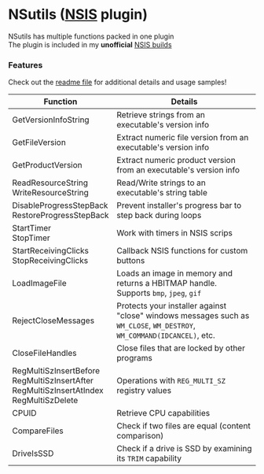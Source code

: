 # NSutils ([NSIS](https://nsis.sourceforge.io/Main_Page) plugin)
NSutils has multiple functions packed in one plugin<br>
The plugin is included in my **unofficial** [NSIS builds](https://github.com/negrutiu/nsis)

### Features
Check out the [readme file](NSutils.Readme.txt) for additional details and usage samples!

Function|Details
-|-
GetVersionInfoString|Retrieve strings from an executable's version info
GetFileVersion|Extract numeric file version from an executable's version info
GetProductVersion|Extract numeric product version from an executable's version info
ReadResourceString<br>WriteResourceString|Read/Write strings to an executable's string table
DisableProgressStepBack<br>RestoreProgressStepBack|Prevent installer's progress bar to step back during loops
StartTimer<br>StopTimer|Work with timers in NSIS scrips
StartReceivingClicks<br>StopReceivingClicks|Callback NSIS functions for custom buttons
LoadImageFile|Loads an image in memory and returns a HBITMAP handle. Supports `bmp`, `jpeg`, `gif`
RejectCloseMessages|Protects your installer against "close" windows messages such as `WM_CLOSE`, `WM_DESTROY`, `WM_COMMAND(IDCANCEL)`, etc.
CloseFileHandles|Close files that are locked by other programs
RegMultiSzInsertBefore<br>RegMultiSzInsertAfter<br>RegMultiSzInsertAtIndex<br>RegMultiSzDelete|Operations with `REG_MULTI_SZ` registry values
CPUID|Retrieve CPU capabilities
CompareFiles|Check if two files are equal (content comparison)
DriveIsSSD|Check if a drive is SSD by examining its `TRIM` capability
